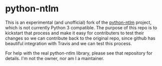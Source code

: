python-ntlm
============

This is an experimental (and unofficial) fork of the [python-ntlm](https://code.google.com/p/python-ntlm) project, which is not currently Python 3 compatible. The purpose of this repo is to kickstart that process and make it easy for contributers to test their changes so we can contribute back to the original repo, since github has beautiful integration with Travis and we can test this process.

For help with the real python-ntlm library, please see that repository for details. I'm not the owner, nor am I a maintainer. 
